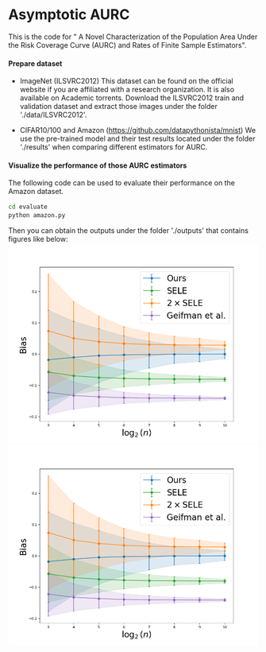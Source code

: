 # Asymptotic AURC
This is the code for " A Novel Characterization of the Population Area Under the Risk Coverage Curve (AURC) and Rates of Finite Sample Estimators".
#### Prepare dataset
* ImageNet (ILSVRC2012)
This dataset can be found on the official website if you are affiliated with a research organization. It is also available on Academic torrents.
Download the ILSVRC2012 train and validation dataset and extract those images under the folder './data/ILSVRC2012'.

* CIFAR10/100 and Amazon (https://github.com/datapythonista/mnist)
We use the pre-trained model and their test results located under the folder './results' when comparing different estimators for AURC.

#### Visualize the performance of those AURC estimators
The following code can be used to evaluate their performance on the Amazon dataset.
```bash
cd evaluate
python amazon.py
```
Then you can obtain the outputs under the folder './outputs' that contains figures like below:
![figure](https://github.com/han678/AsymptoticAURC/blob/c78db47a506fc9db5fbdcddd08f4b593c48c6a60/outputs/bias/amazon_bert.png)
<img src="https://github.com/han678/AsymptoticAURC/blob/c78db47a506fc9db5fbdcddd08f4b593c48c6a60/outputs/bias/amazon_bert.png" alt="figure" width="600">
